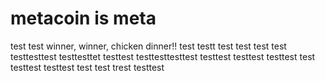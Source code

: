 # metacoin is meta

test
test
winner, winner, chicken dinner!!
test
testt
test
test
test
test
testtesttest
testtesttet
testtest
testtesttesttest
testtest
testtest
testtest
test
testtest
testtest
test
test
trest
testtest
